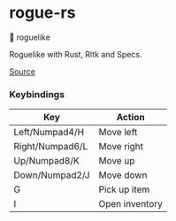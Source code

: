 # rogue-rs
🚧  roguelike 

Roguelike with Rust, Rltk and Specs. 

[Source](https://bfnightly.bracketproductions.com/)

### Keybindings
| Key | Action |
|---|---|
| Left/Numpad4/H  | Move left |
| Right/Numpad6/L  | Move right |
| Up/Numpad8/K  | Move up |
| Down/Numpad2/J  | Move down |
| G | Pick up item |
| I | Open inventory |
